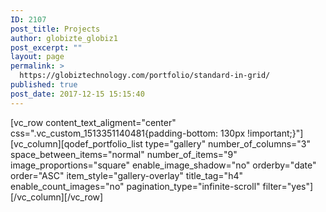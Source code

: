 ```yaml
---
ID: 2107
post_title: Projects
author: globizte_globiz1
post_excerpt: ""
layout: page
permalink: >
  https://globiztechnology.com/portfolio/standard-in-grid/
published: true
post_date: 2017-12-15 15:15:40
---
```

[vc_row content_text_aligment="center" css=".vc_custom_1513351140481{padding-bottom: 130px !important;}"][vc_column][qodef_portfolio_list type="gallery" number_of_columns="3" space_between_items="normal" number_of_items="9" image_proportions="square" enable_image_shadow="no" orderby="date" order="ASC" item_style="gallery-overlay" title_tag="h4" enable_count_images="no" pagination_type="infinite-scroll" filter="yes"][/vc_column][/vc_row]